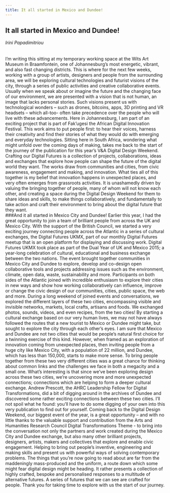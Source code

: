 ```yaml
---
title: It all started in Mexico and Dundee!
---
```


## It all started in Mexico and Dundee!
*Irini Papadimitriou*
<br />
<br />
<br />
I’m writing this sitting at my temporary working space at the Wits Art Museum in Braamfontein, one of Johannesburg’s most energetic, vibrant, and also fast changing districts. This is where for the next few weeks, working with a group of artists, designers and people from the surrounding area, we will be exploring cultural technologies and futurist visions of the city, through a series of public activities and creative collaborative events.
Usually when we speak about or imagine the future and the changing face of our environment, we are presented with a vision that is not human, an image that lacks personal stories. Such visions present us with technological wonders – such as drones, bitcoins, apps, 3D printing and VR headsets – which all-too- often take precedence over the people who will live with these advancements. Here in Johannesburg, I am part of an exciting project that is part of Fak’ugesi the African Digital Innovation Festival. This work aims to put people first: to hear their voices, harness their creativity and find their stories of what they would do with emerging and everyday technologies.
Sitting here in South Africa, wondering what might unfold over the coming days of making, takes me back to the start of the journey of the publication for this year’s V&A Digital Design Weekend. Crafting our Digital Futures is a collection of projects, collaborations, ideas and exchanges that explore how people can shape the future of the digital world they want. The works draw from communities and cities, from civic awareness, engagement and making, and innovation. What ties all of this together is my belief that innovation happens in unexpected places, and very often emerges from grassroots activities. It is unashamedly driven by valuing the bringing together of people, many of whom will not know each other, and creating a space during the Digital Design Weekend for them to share ideas and skills, to make things collaboratively, and fundamentally to take action and craft their environment to bring about the digital future that they want.  
###And it all started in Mexico City and Dundee!
Earlier this year, I had the great opportunity to join a team of brilliant people from across the UK and Mexico City. With the support of the British Council, we started a very exciting journey connecting people across the Atlantic in
a series of cultural exchanges, the Digital Futures UKMX, part of our monthly Digital Futures meetup that is an open platform for displaying and discussing work. Digital Futures UKMX took place as part of the Dual Year of UK and Mexico 2015; a year-long celebration of cultural, educational and business exchange between the two nations.
The event brought together communities in Mexico City and Dundee to explore, develop and co-design open collaborative tools and projects addressing issues such as the environment, climate, open data, waste, sustainability and more. Participants on both sides of the Atlantic joined with incredible enthusiasm to explore their cities in new ways and show how working collaboratively can influence, improve or change the civic design of our communities, cities, public space, the web and more.
During a long weekend of joined events and conversations, we explored the different layers of these two cities, encompassing visible and invisible networks, markets, local crafts, artisans and foods. We exchanged photos, sounds, videos, and even recipes, from the two cities! By starting a cultural exchange based on our very human lives, we may not have always followed the routes that a new tourist to Mexico or Dundee might take, but sought to explore the city through each other’s eyes.
I am sure that Mexico and Dundee are not two cities that would be people’s natural first choice for a twinning exercise of this kind. However, when framed as an exploration of innovation coming from unexpected places, then inviting people from a huge city like Mexico City, with a population of 22 million, and Dundee, which has less than 150,000, starts to make more sense. To bring people together from these two very different cities was a great chance for thinking about common links and the challenges we face in both a megacity and a small one. What’s interesting is that since we’ve been exploring design across these two cities, we’re uncovering more and more unexpected connections; connections which are helping to form a deeper cultural exchange. Andrew Prescott, the AHRC Leadership Fellow for Digital Transformations, did a bit of digging around in the archives of Dundee and discovered some rather exciting connections between these two cities. I’ll not spoil what he found: you’ll have to do some digging of your own into this very publication to find out for yourself.
Coming back to the Digital Design Weekend, our biggest event of the year, is a great opportunity – and with no little thanks to the valuable support and contribution from the Arts and Humanities Research Council Digital Transformations Theme - to bring into the conversation not only the partners and work created during the Mexico City and Dundee exchange, but also many other brilliant projects, designers, artists, makers and collectives that explore and enable civic engagement. Helping to bring out people’s inventive, engineering and making skills and present us with powerful ways of solving contemporary problems. The things that you’re now going to read about are far from the maddeningly mass-produced and the uniform, a route down which some might fear digital design might be heading. It rather presents a collection of highly crafted, bespoke and personalised responses to a multitude of alternative futures. A series of futures that we can see are crafted for people. Thank you for taking time to explore with us the start of our journey.
